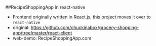 ##RecipeShoppingApp in react-native

* Frontend originally written in React.js, this project moves it over to `react-native`
* original: https://github.com/chuckinabox/grocery-shopping-app/tree/master/react-client
* web-demo: RecipeShoppingApp.com
